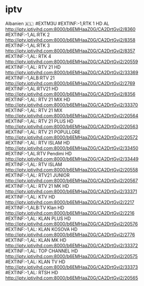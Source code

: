 # iptv

Albanien 🇦🇱:
 #EXTM3U
#EXTINF:-1,RTK 1 HD AL
http://iptv.iptivihd.com:8000/b6EMHaaZ0G/CA2DrtGvi2/8360
#EXTINF:-1,AL:RTK 2
http://iptv.iptivihd.com:8000/b6EMHaaZ0G/CA2DrtGvi2/8358
#EXTINF:-1,AL:RTK 3
http://iptv.iptivihd.com:8000/b6EMHaaZ0G/CA2DrtGvi2/8357
#EXTINF:-1,AL: RTK 4
http://iptv.iptivihd.com:8000/b6EMHaaZ0G/CA2DrtGvi2/20559
#EXTINF:-1,AL: RTV 21 HD
http://iptv.iptivihd.com:8000/b6EMHaaZ0G/CA2DrtGvi2/33369
#EXTINF:-1,ALB:RTV 21
http://iptv.iptivihd.com:8000/b6EMHaaZ0G/CA2DrtGvi2/2769
#EXTINF:-1,AL:RTV21 HD
http://iptv.iptivihd.com:8000/b6EMHaaZ0G/CA2DrtGvi2/8356
#EXTINF:-1,AL: RTV 21 MIX HD
http://iptv.iptivihd.com:8000/b6EMHaaZ0G/CA2DrtGvi2/33370
#EXTINF:-1,AL: RTV 21 MIX
http://iptv.iptivihd.com:8000/b6EMHaaZ0G/CA2DrtGvi2/20564
#EXTINF:-1,AL: RTV 21 PLUS HD
http://iptv.iptivihd.com:8000/b6EMHaaZ0G/CA2DrtGvi2/20563
#EXTINF:-1,AL: RTV 21 POPULLORE
http://iptv.iptivihd.com:8000/b6EMHaaZ0G/CA2DrtGvi2/20572
#EXTINF:-1,AL: RTV ISLAM HD
http://iptv.iptivihd.com:8000/b6EMHaaZ0G/CA2DrtGvi2/33450
#EXTINF:-1,AL:RTV Pendimi HD
http://iptv.iptivihd.com:8000/b6EMHaaZ0G/CA2DrtGvi2/33449
#EXTINF:-1,AL: RTV ISLAM
http://iptv.iptivihd.com:8000/b6EMHaaZ0G/CA2DrtGvi2/20558
#EXTINF:-1,AL: RTV21 JUNIOR
http://iptv.iptivihd.com:8000/b6EMHaaZ0G/CA2DrtGvi2/20567
#EXTINF:-1,AL: RTV 21 MK HD
http://iptv.iptivihd.com:8000/b6EMHaaZ0G/CA2DrtGvi2/33371
#EXTINF:-1,AL: KTV HD
http://iptv.iptivihd.com:8000/b6EMHaaZ0G/CA2DrtGvi2/2217
#EXTINF:-1,ALB:TV Klan HD
http://iptv.iptivihd.com:8000/b6EMHaaZ0G/CA2DrtGvi2/2216
#EXTINF:-1,AL: KLAN PLUS HD
http://iptv.iptivihd.com:8000/b6EMHaaZ0G/CA2DrtGvi2/20576
#EXTINF:-1,AL: KLAN KOSOVA HD
http://iptv.iptivihd.com:8000/b6EMHaaZ0G/CA2DrtGvi2/2776
#EXTINF:-1,AL: KLAN MK HD
http://iptv.iptivihd.com:8000/b6EMHaaZ0G/CA2DrtGvi2/33372
#EXTINF:-1,AL: TOP CHANNEL HD
http://iptv.iptivihd.com:8000/b6EMHaaZ0G/CA2DrtGvi2/20575
#EXTINF:-1,AL: KLAN TV HD
http://iptv.iptivihd.com:8000/b6EMHaaZ0G/CA2DrtGvi2/33373
#EXTINF:-1,AL: RTSH HD
http://iptv.iptivihd.com:8000/b6EMHaaZ0G/CA2DrtGvi2/20565
